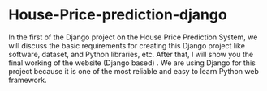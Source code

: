 # House-Price-prediction-django
In the first of the Django project on the House Price Prediction System, we will discuss the basic requirements for creating this Django project like software, dataset, and Python libraries, etc. After that, I will show you the final working of the website (Django based) . We are using Django for this project because it is one of the most reliable and easy to learn Python web framework. 

